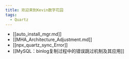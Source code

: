```yaml
---
title: 欢迎来到Kevin数字花园
tags:
  - Quartz
---
```


- [[auto_install_mgr.md]]
- [[MHA_Architecture_Adjustment.md]]
- [[npx_quartz_sync_Error]]
- [[MySQL：binlog复制过程中的错误跳过机制及其应用]]

